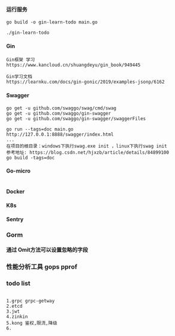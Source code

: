 #### 运行服务
```
go build -o gin-learn-todo main.go

./gin-learn-todo

```
####  Gin

```
Gin框架 学习
https://www.kancloud.cn/shuangdeyu/gin_book/949445

Gin学习文档
https://learnku.com/docs/gin-gonic/2019/examples-jsonp/6162

```
#### Swagger
```
go get -u github.com/swaggo/swag/cmd/swag
go get -u github.com/swaggo/gin-swagger
go get -u github.com/swaggo/gin-swagger/swaggerFiles

go run --tags=doc main.go
http://127.0.0.1:8888/swagger/index.html
...
在项目的根目录：windows下执行swag.exe init ，linux下执行swag init
参考地址: https://blog.csdn.net/hjxzb/article/details/84899100
go build -tags=doc
```

#### Go-micro
```
```
#### Docker

#### K8s

#### Sentry

### Gorm

####  通过 Omit方法可以设置忽略的字段

### 性能分析工具 gops pprof

### todo list
```

1.grpc grpc-getway
2.etcd
3.jwt
4.zinkin
5.kong 鉴权,限流,降级
6.
```

